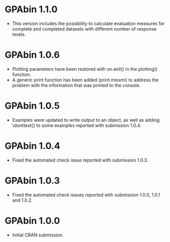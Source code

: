 # GPAbin 1.1.0

* This version includes the possibility to calculate evaluation measures for complete and completed datasets with different number of response levels.

# GPAbin 1.0.6

* Plotting parameters have been restored with on.exit() in the plotting() function.
* A generic print function has been added (print.missmi) to address the problem with the information that was printed to the console.

# GPAbin 1.0.5

* Examples were updated to write output to an object, as well as adding \donttest{} to some examples reported with submission 1.0.4.

# GPAbin 1.0.4

* Fixed the automated check issue reported with submission 1.0.3.

# GPAbin 1.0.3

* Fixed the automated check issues reported with submission 1.0.0, 1.0.1 and 1.0.2.

# GPAbin 1.0.0

* Initial CRAN submission.